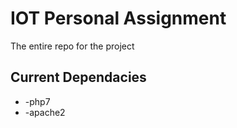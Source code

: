 # IOT Personal Assignment
The entire repo for the project
## Current Dependacies
- -php7
- -apache2
